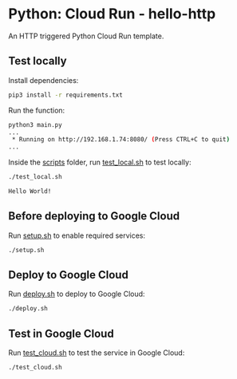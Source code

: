 # Python: Cloud Run - hello-http

 An HTTP triggered Python Cloud Run template.

## Test locally

Install dependencies:

```sh
pip3 install -r requirements.txt
```

Run the function:

```sh
python3 main.py
...
 * Running on http://192.168.1.74:8080/ (Press CTRL+C to quit)
...
```

Inside the [scripts](scripts) folder, run [test_local.sh](scripts/test.sh) to
test locally:

```sh
./test_local.sh

Hello World!
```

## Before deploying to Google Cloud

Run [setup.sh](scripts/setup.sh) to enable required services:

```sh
./setup.sh
```

## Deploy to Google Cloud

Run [deploy.sh](scripts/deploy.sh) to deploy to Google Cloud:

```sh
./deploy.sh
```

## Test in Google Cloud

Run [test_cloud.sh](scripts/test_cloud.sh) to test the service in Google Cloud:

```sh
./test_cloud.sh
```
